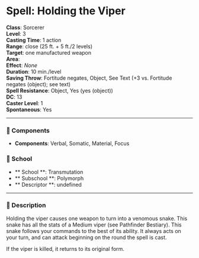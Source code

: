 
# Spell: Holding the Viper
**Class**: Sorcerer  
**Level**: 3  
**Casting Time**: 1 action  
**Range**: close (25 ft. + 5 ft./2 levels)  
**Target**: one manufactured weapon  
**Area**:   
**Effect**: _None_  
**Duration**: 10 min./level  
**Saving Throw**: Fortitude negates, Object, See Text (+3 vs. Fortitude negates (object); see text)  
**Spell Resistance**: Object, Yes (yes (object))  
**DC**: 13  
**Caster Level**: 1  
**Spontaneous**: Yes

---

### 🔮 Components
- **Components**: Verbal, Somatic, Material, Focus

### 🏫 School
- ** School **: Transmutation
- ** Subschool **: Polymorph
- ** Descriptor **: undefined
---

### 📜 Description
Holding the viper causes one weapon to turn into a venomous snake. This snake has all the stats of a Medium viper (see Pathfinder Bestiary). This snake follows your commands to the best of its ability. It always acts on your turn, and can attack beginning on the round the spell is cast. 

If the viper is killed, it returns to its original form.
